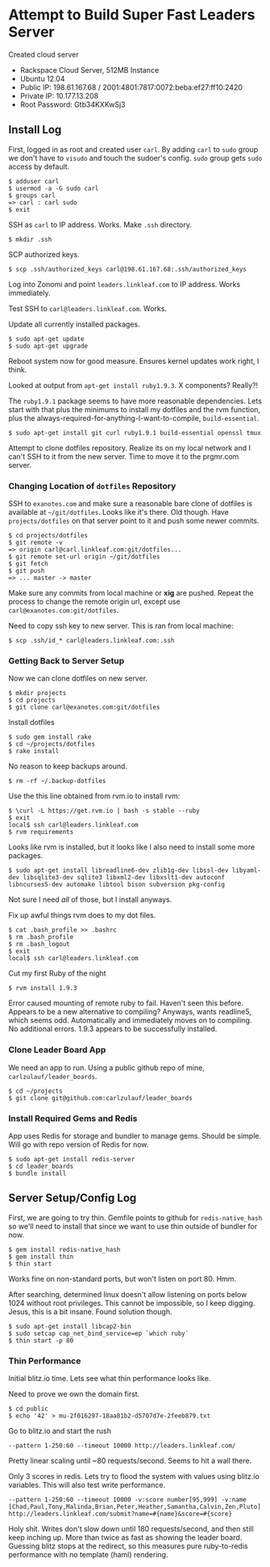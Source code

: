 # Attempt to Build Super Fast Leaders Server

Created cloud server

* Rackspace Cloud Server, 512MB Instance
* Ubuntu 12.04
* Public IP: 198.61.167.68 / 2001:4801:7817:0072:beba:ef27:ff10:2420
* Private IP: 10.177.13.208
* Root Password: Gtb34KXKwSj3

## Install Log

First, logged in as root and created user `carl`. By adding `carl` to `sudo` group we don't have to `visudo` and touch the sudoer's config. `sudo` group gets `sudo` access by default.

    $ adduser carl
    $ usermod -a -G sudo carl
    $ groups carl
    => carl : carl sudo
    $ exit

SSH as `carl` to IP address. Works. Make `.ssh` directory.

    $ mkdir .ssh

SCP authorized keys.

    $ scp .ssh/authorized_keys carl@198.61.167.68:.ssh/authorized_keys

Log into Zonomi and point `leaders.linkleaf.com` to IP address. Works immediately.

Test SSH to `carl@leaders.linkleaf.com`. Works.

Update all currently installed packages.

    $ sudo apt-get update
    $ sudo apt-get upgrade

Reboot system now for good measure. Ensures kernel updates work right, I think.

Looked at output from `apt-get install ruby1.9.3`. X components? Really?!

The `ruby1.9.1` package seems to have more reasonable dependencies. Lets start with that plus the minimums to install my dotfiles and the rvm function, plus the always-required-for-anything-I-want-to-compile, `build-essential`.

    $ sudo apt-get install git curl ruby1.9.1 build-essential openssl tmux

Attempt to clone dotfiles repository. Realize its on my local network and I can't SSH to it from the new server. Time to move it to the prgmr.com server.

### Changing Location of `dotfiles` Repository

SSH to `exanotes.com` and make sure a reasonable bare clone of dotfiles is available at `~/git/dotfiles`. Looks like it's there. Old though. Have `projects/dotfiles` on that server point to it and push some newer commits.

    $ cd projects/dotfiles
    $ git remote -v
    => origin carl@carl.linkleaf.com:git/dotfiles...
    $ git remote set-url origin ~/git/dotfiles
    $ git fetch
    $ git push
    => ... master -> master

Make sure any commits from local machine or **xig** are pushed. Repeat the process to change the remote origin url, except use `carl@exanotes.com:git/dotfiles`.

Need to copy ssh key to new server. This is ran from local machine:

    $ scp .ssh/id_* carl@leaders.linkleaf.com:.ssh

### Getting Back to Server Setup

Now we can clone dotfiles on new server.

    $ mkdir projects
    $ cd projects
    $ git clone carl@exanotes.com:git/dotfiles

Install dotfiles

    $ sudo gem install rake
    $ cd ~/projects/dotfiles
    $ rake install

No reason to keep backups around.

    $ rm -rf ~/.backup-dotfiles

Use the this line obtained from rvm.io to install rvm:

    $ \curl -L https://get.rvm.io | bash -s stable --ruby
    $ exit
    local$ ssh carl@leaders.linkleaf.com
    $ rvm requirements

Looks like rvm is installed, but it looks like I also need to install some more packages.

    $ sudo apt-get install libreadline6-dev zlib1g-dev libssl-dev libyaml-dev libsqlite3-dev sqlite3 libxml2-dev libxslt1-dev autoconf libncurses5-dev automake libtool bison subversion pkg-config

Not sure I need *all* of those, but I install anyways.

Fix up awful things rvm does to my dot files.

    $ cat .bash_profile >> .bashrc
    $ rm .bash_profile
    $ rm .bash_logout
    $ exit
    local$ ssh carl@leaders.linkleaf.com

Cut my first Ruby of the night

    $ rvm install 1.9.3

Error caused mounting of remote ruby to fail. Haven't seen this before. Appears to be a new alternative to compiling? Anyways, wants readline5, which seems odd. Automatically and immediately moves on to compiling. No additional errors. 1.9.3 appears to be successfully installed.

### Clone Leader Board App

We need an app to run. Using a public github repo of mine, `carlzulauf/leader_boards`.

    $ cd ~/projects
    $ git clone git@github.com:carlzulauf/leader_boards

### Install Required Gems and Redis

App uses Redis for storage and bundler to manage gems. Should be simple. Will go with repo version of Redis for now.

    $ sudo apt-get install redis-server
    $ cd leader_boards
    $ bundle install

## Server Setup/Config Log

First, we are going to try thin. Gemfile points to github for `redis-native_hash` so we'll need to install that since we want to use thin outside of bundler for now.

    $ gem install redis-native_hash
    $ gem install thin
    $ thin start

Works fine on non-standard ports, but won't listen on port 80. Hmm.

After searching, determined linux doesn't allow listening on ports below 1024 without root privileges. This cannot be impossible, so I keep digging. Jesus, this is a bit insane. Found solution though.

    $ sudo apt-get install libcap2-bin
    $ sudo setcap cap_net_bind_service=ep `which ruby`
    $ thin start -p 80

### Thin Performance

Initial blitz.io time. Lets see what thin performance looks like.

Need to prove we own the domain first.

    $ cd public
    $ echo '42' > mu-2f016297-18aa81b2-d5707d7e-2feeb879.txt

Go to blitz.io and start the rush

    --pattern 1-250:60 --timeout 10000 http://leaders.linkleaf.com/

Pretty linear scaling until ~80 requests/second. Seems to hit a wall there.

Only 3 scores in redis. Lets try to flood the system with values using blitz.io variables. This will also test write performance.

    --pattern 1-250:60 --timeout 10000 -v:score number[95,999] -v:name [Chad,Paul,Tony,Malinda,Brian,Peter,Heather,Samantha,Calvin,Zen,Pluto] http://leaders.linkleaf.com/submit?name=#{name}&score=#{score}

Holy shit. Writes don't slow down until 180 requests/second, and then still keep inching up. More than twice as fast as showing the leader board. Guessing blitz stops at the redirect, so this measures pure ruby-to-redis performance with no template (haml) rendering.

